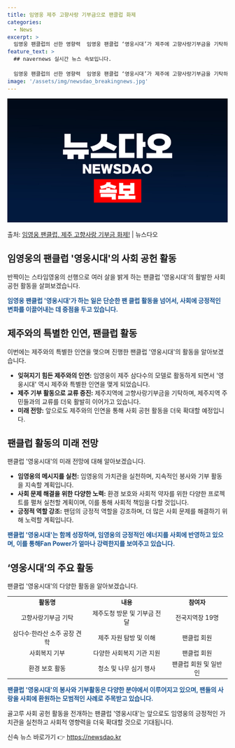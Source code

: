 ```yaml
---
title: 임영웅 제주 고향사랑 기부금으로 팬클럽 화제
categories:
  - News
excerpt: >
  임영웅 팬클럽의 선한 영향력  임영웅 팬클럽 ‘영웅시대’가 제주에 고향사랑기부금을 기탁하며 기부 문화를 선도…
feature_text: >
  ## navernews 실시간 뉴스 속보입니다.

  임영웅 팬클럽의 선한 영향력  임영웅 팬클럽 ‘영웅시대’가 제주에 고향사랑기부금을 기탁하며 기부 문화를 선도…
image: '/assets/img/newsdao_breakingnews.jpg'
---
```


![뉴스다오 속보](/assets/img/newsdao_breakingnews.jpg)

<p>출처: <a href="https://newsdao.kr/4616" rel="dofollow">임영웅 팬클럽, 제주 고향사랑 기부금 화제!</a> | 뉴스다오</p>

<h2 data-ke-size="size26">임영웅의 팬클럽 '영웅시대'의 사회 공헌 활동</h2>

반짝이는 스타임영웅의 선행으로 여러 살을 밝게 하는 팬클럽 '영웅시대'의 활발한 사회 공헌 활동을 살펴보겠습니다.

<p data-ke-size="size16"><b><span style="color: #1a5490;">임영웅 팬클럽 '영웅시대'가 하는 일은 단순한 팬 클럽 활동을 넘어서, 사회에 긍정적인 변화를 이끌어내는 데 중점을 두고 있습니다.</span></b></p>

<h2 data-ke-size="size24">제주와의 특별한 인연, 팬클럽 활동</h2>

이번에는 제주와의 특별한 인연을 맺으며 진행한 팬클럽 '영웅시대'의 활동을 알아보겠습니다.

<ul>
  <li><b>잊혀지기 힘든 제주와의 인연:</b> 임영웅이 제주 삼다수의 모델로 활동하게 되면서 '영웅시대' 역시 제주와 특별한 인연을 맺게 되었습니다.</li>
  <li><b>제주 기부 활동으로 교류 증진:</b> 제주지역에 고향사랑기부금을 기탁하며, 제주지역 주민들과의 교류를 더욱 활발히 이어가고 있습니다.</li>
  <li><b>미래 전망:</b> 앞으로도 제주와의 인연을 통해 사회 공헌 활동을 더욱 확대할 예정입니다.</li>
</ul>

<h2 data-ke-size="size24">팬클럽 활동의 미래 전망</h2>

팬클럽 '영웅시대'의 미래 전망에 대해 알아보겠습니다.

<ul>
  <li><b>임영웅의 메시지를 실천:</b> 임영웅의 가치관을 실천하며, 지속적인 봉사와 기부 활동을 지속할 계획입니다.</li>
  <li><b>사회 문제 해결을 위한 다양한 노력:</b> 환경 보호와 사회적 약자를 위한 다양한 프로젝트를 펼쳐 실천할 계획이며, 이를 통해 사회적 책임을 다할 것입니다.</li>
  <li><b>긍정적 역할 강조:</b> 팬덤의 긍정적 역할을 강조하며, 더 많은 사회 문제를 해결하기 위해 노력할 계획입니다.</li>
</ul>

<p data-ke-size="size16"><b><span style="color: #1a5490;">팬클럽 '영웅시대'는 함께 성장하며, 임영웅의 긍정적인 에너지를 사회에 반영하고 있으며, 이를 통해Fan Power가 얼마나 강력한지를 보여주고 있습니다.</span></b></p>

<h2 data-ke-size="size24">‘영웅시대’의 주요 활동</h2>

팬클럽 '영웅시대'의 다양한 활동을 알아보겠습니다.

<table>
  <tr>
    <td style="text-align: center; height: 17px;"><b>활동명</b></td>
    <td style="text-align: center; height: 17px;"><b>내용</b></td>
    <td style="text-align: center; height: 17px;"><b>참여자</b></td>
  </tr>
  <tr>
    <td style="text-align: center; height: 17px;">고향사랑기부금 기탁</td>
    <td style="text-align: center; height: 17px;">제주도청 방문 및 기부금 전달</td>
    <td style="text-align: center; height: 17px;">전국지역장 19명</td>
  </tr>
  <tr>
    <td style="text-align: center; height: 17px;">삼다수·한라산 소주 공장 견학</td>
    <td style="text-align: center; height: 17px;">제주 자원 탐방 및 이해</td>
    <td style="text-align: center; height: 17px;">팬클럽 회원</td>
  </tr>
  <tr>
    <td style="text-align: center; height: 17px;">사회복지 기부</td>
    <td style="text-align: center; height: 17px;">다양한 사회복지 기관 지원</td>
    <td style="text-align: center; height: 17px;">팬클럽 회원</td>
  </tr>
  <tr>
    <td style="text-align: center; height: 17px;">환경 보호 활동</td>
    <td style="text-align: center; height: 17px;">청소 및 나무 심기 행사</td>
    <td style="text-align: center; height: 17px;">팬클럽 회원 및 일반인</td>
  </tr>
</table>

<p data-ke-size="size16"><b><span style="color: #1a5490;">팬클럽 '영웅시대'의 봉사와 기부활동은 다양한 분야에서 이루어지고 있으며, 팬들의 사랑을 사회에 환원하는 모범적인 사례로 주목받고 있습니다.</span></b></p>

골고루 사회 공헌 활동을 전개하는 팬클럽 '영웅시대'는 앞으로도 임영웅의 긍정적인 가치관을 실천하고 사회적 영향력을 더욱 확대할 것으로 기대됩니다. 

신속 뉴스 바로가기 👉 <a href="https://newsdao.kr" rel="dofollow">https://newsdao.kr</a>



